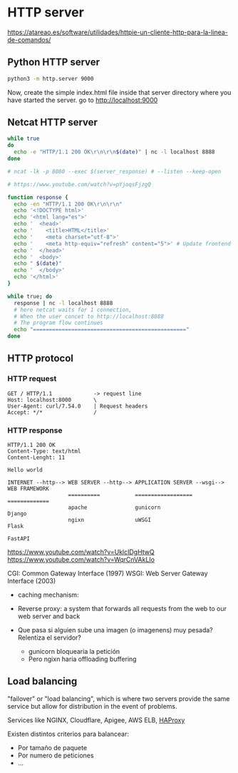 # HTTP server

https://atareao.es/software/utilidades/httpie-un-cliente-http-para-la-linea-de-comandos/

## Python HTTP server


```bash
python3 -m http.server 9000
```

Now, create the simple index.html file inside that server directory where you have started the server. go to [http://localhost:9000](http://localhost:9000)



## Netcat HTTP server


```bash
while true
do
  echo -e "HTTP/1.1 200 OK\r\n\r\n$(date)" | nc -l localhost 8888
done

# ncat -lk -p 8080 --exec $(server_response) # --listen --keep-open

# https://www.youtube.com/watch?v=pYjoqsFjzgQ

function response {
  echo -en "HTTP/1.1 200 OK\r\n\r\n"
  echo '<!DOCTYPE html>'
  echo '<html lang="es">'
  echo '  <head>'
  echo '    <title>HTML</title>'
  echo '    <meta charset="utf-8">'
  echo '    <meta http-equiv="refresh" content="5">' # Update frontend every 5 seconds
  echo '  </head>'
  echo '  <body>'
  echo " $(date)"
  echo '  </body>'
  echo '</html>'
}

while true; do
  response | nc -l localhost 8888
  # here netcat waits for 1 connection, 
  # When the user concet to http://localhost:8888
  # The program flow continues
  echo "================================================"
done
```




## HTTP protocol


### HTTP request

```
GET / HTTP/1.1             -> request line
Host: localhost:8000       \
User-Agent: curl/7.54.0    | Request headers
Accept: */*                /
```

### HTTP response

```
HTTP/1.1 200 OK
Content-Type: text/html
Content-Lenght: 11

Hello world
```

```
INTERNET --http--> WEB SERVER --http--> APPLICATION SERVER --wsgi--> WEB FRAMEWORK
                   ==========           ==================           =============
                   apache               gunicorn                     Django
                   ngixn                uWSGI                        Flask
                                                                     FastAPI
```


https://www.youtube.com/watch?v=UklcIDgHtwQ
https://www.youtube.com/watch?v=WqrCnVAkLIo



CGI: Common Gateway Interface (1997)
WSGI: Web Server Gateway Interface (2003)



- caching mechanism:
- Reverse proxy: a system that forwards all requests from the web to our web server and back




- Que pasa si alguien sube una imagen (o imagenens) muy pesada? Relentiza el servidor?
  - gunicorn bloquearia la petición
  - Pero ngixn haria offloading buffering




## Load balancing

"failover" or "load balancing", which is where two servers provide the same service but allow for distribution in the event of problems.

Services like NGINX, Cloudflare, Apigee, AWS ELB, [HAProxy](http://www.haproxy.org/)


Existen distintos criterios para balancear:

- Por tamaño de paquete
- Por numero de peticiones
- ... 